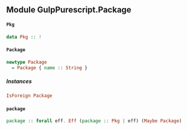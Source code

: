 ## Module GulpPurescript.Package

#### `Pkg`

``` purescript
data Pkg :: !
```

#### `Package`

``` purescript
newtype Package
  = Package { name :: String }
```

##### Instances
``` purescript
IsForeign Package
```

#### `package`

``` purescript
package :: forall eff. Eff (package :: Pkg | eff) (Maybe Package)
```


